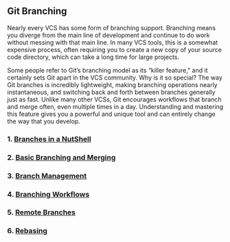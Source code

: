 ## Git Branching

Nearly every VCS has some form of branching support. Branching means you diverge from the main line of development and continue to do work without messing with that main line. In many VCS tools, this is a somewhat expensive process, often requiring you to create a new copy of your
source code directory, which can take a long time for large projects. 

Some people refer to Git’s branching model as its “killer feature,” and it certainly sets Git apart in the VCS community. Why is it so special? The way Git branches is incredibly lightweight, making branching operations nearly instantaneous, and switching back and forth between branches generally just as fast. Unlike many other VCSs, Git encourages workflows that branch and merge often, even multiple times in a day. Understanding and mastering this feature gives you a powerful and unique tool and can entirely change the way that you develop.

### 1. [Branches in a NutShell](3.1.Branches_in_a_Nutshell.md)
### 2. [Basic Branching and Merging](3.2.Basic_Branching_and_Merging.md)
### 3. [Branch Management](3.3.Branch_Management.md)
### 4. [Branching Workflows](3.4.Branching_Workflows.md)
### 5. [Remote Branches](3.5.Remote_Branches.md)
### 6. [Rebasing](3.6.Rebasing.md)